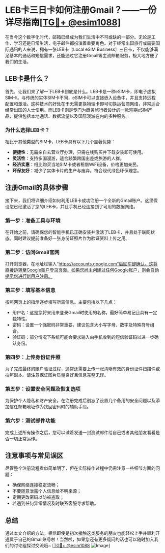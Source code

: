 # LEB卡三日卡如何注册Gmail？——一份详尽指南[[TG💪+ @esim1088](https://t.me/s/esim1088)]

在当今这个数字化时代，邮箱已经成为我们生活中不可或缺的一部分。无论是工作、学习还是日常生活，电子邮件都扮演着重要角色。对于经常出国旅行或需要国际通讯的人来说，拥有一张LEB卡（Local eSIM Business）三日卡，不仅能够满足基本的通话和短信需求，还能通过它注册Gmail等主流邮箱服务，极大地方便了我们的生活。

## LEB卡是什么？

首先，让我们来了解一下LEB卡到底是什么。LEB卡是一种eSIM卡，即电子虚拟SIM卡。与传统的实体SIM卡不同，eSIM卡可以直接嵌入设备中，并且支持远程配置和激活。这种技术的好处在于无需更换物理卡即可切换运营商网络，非常适合经常出国的人士使用。而LEB卡则是专门为商务旅行者设计的一款短期eSIM产品，提供包括本地通话、数据流量以及国际漫游在内的多种服务。

### 为什么选择LEB卡？

相比于其他类型的SIM卡，LEB卡具有以下几个显著优势：
- **便捷性**：无需亲自去营业厅办理，只需在线购买并下载安装即可使用。
- **灵活性**：支持多国漫游，适合频繁跨国出差或旅游的人群。
- **经济实惠**：相比购买当地SIM卡或者租借WiFi设备，价格更加亲民。
- **环保友好**：减少了实体卡片的生产与废弃，符合现代绿色环保理念。

## 注册Gmail的具体步骤

接下来，我们将详细介绍如何利用LEB卡成功注册一个全新的Gmail账户。这里假设您已经激活了您的LEB卡，并且手机已经连接到了可用的数据网络。

### 第一步：准备工具与环境

在开始之前，请确保您的智能手机已正确安装并激活了LEB卡，并且处于联网状态。同时建议提前准备好一张身份证照片作为验证资料上传之用。

### 第二步：访问Gmail官网

打开浏览器，在地址栏输入“https://accounts.google.com”后回车键确认。这将直接跳转至Google账户登录页面。如果您尚未创建过任何Google账户，则会自动提示您进行新用户注册。

### 第三步：填写基本信息

按照网页上的指示逐步填写所需信息。主要包括以下几点：
- 用户名：这是您将来用来登录Gmail时使用的名称，最好简单易记且具有一定独特性。
- 密码：设置一个强密码非常重要，建议包含大小写字母、数字及特殊符号组合。
- 验证码：部分情况下系统可能会要求输入由手机收到的短信验证码以进一步确认身份。
  
### 第四步：上传身份证件照

为了完成最终的账户验证过程，通常还需要上传一张清晰有效的身份证件扫描件或拍照副本。请注意保证图片质量良好且信息完整无误。

### 第五步：设置安全问题及恢复选项

为保护个人隐私和财产安全，在注册完成后别忘了设置几个备用的安全问题以及添加信任邮箱地址作为找回密码时的辅助手段。

### 第六步：测试邮件功能

完成上述所有操作之后，您可以试着发送一封测试邮件给自己或者其他朋友看看是否一切正常运作。

## 注意事项与常见误区

尽管整个注册流程看似简单明了，但在实际操作过程中仍需注意一些细节方面的问题：
- 确保网络连接稳定流畅；
- 不要随意泄露个人信息给不明来源；
- 定期更改密码以防被盗取；
- 若遇到任何异常情况及时联系客服寻求帮助。

## 总结

通过本文介绍的方法，相信即使是初次接触这类服务的朋友也能轻松上手并顺利开通属于自己的Gmail账号啦！当然啦，如果您还有更多疑问的话也可以随时加入我们的讨论组探讨交流哦~ [[TG💪+ @esim1088](https://t.me/s/esim1088) ![Image](https://i.postimg.cc/4NQfJmqS/Snipaste-2025-05-13-00-14-12.png)]